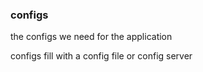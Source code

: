 ### configs
the configs we need for the application 

configs fill with a config file or config server